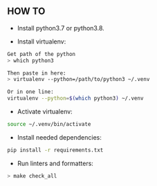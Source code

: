 ## HOW TO

* Install python3.7 or python3.8.

* Install virtualenv:
```bash
Get path of the python
> which python3

Then paste in here:
> virtualenv --python=/path/to/python3 ~/.venv

Or in one line:
virtualenv --python=$(which python3) ~/.venv
```

* Activate virtualenv:
```bash
source ~/.venv/bin/activate
```

* Install needed dependencies:
```bash
pip install -r requirements.txt
```

* Run linters and formatters:
```bash
> make check_all
```
